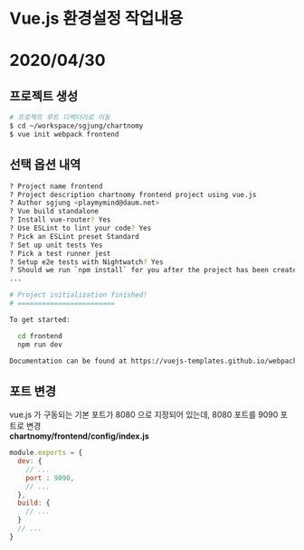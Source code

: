 # Vue.js 환경설정 작업내용
# 2020/04/30
## 프로젝트 생성
```bash
# 프로젝트 루트 디렉터리로 이동
$ cd ~/workspace/sgjung/chartnomy
$ vue init webpack frontend
```

## 선택 옵션 내역
````bash
? Project name frontend
? Project description chartnomy frontend project using vue.js
? Author sgjung <playmymind@daum.net>
? Vue build standalone
? Install vue-router? Yes
? Use ESLint to lint your code? Yes
? Pick an ESLint preset Standard
? Set up unit tests Yes
? Pick a test runner jest
? Setup e2e tests with Nightwatch? Yes
? Should we run `npm install` for you after the project has been created? (recommended) npm
...

# Project initialization finished!
# ========================

To get started:

  cd frontend
  npm run dev

Documentation can be found at https://vuejs-templates.github.io/webpack
````

## 포트 변경
vue.js 가 구동되는 기본 포트가 8080 으로 지정되어 있는데, 8080 포트를 9090 포트로 변경  
**chartnomy/frontend/config/index.js**
````javascript
module.exports = {
  dev: {
    // ...
    port : 9090,
    // ...        
  },
  build: {
    // ...
  }
  // ...    
}
````

